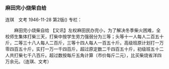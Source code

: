### 麻田完小烧柴自给
连琪　文考
1946-11-28
第2版()
专栏：

　　麻田完小烧柴自给
    【又讯】左权麻田民办完小，为了解决冬季柴火困难，全校师生集体打柴三天，打柴中按学生劳力强弱分为三等；头等十一人每人二百五十斤，二等三十八人每人二百斤，三等十四人每人一百五十斤。高级班原计划打一万零四百五十斤，实打一万一千四百斤，超过原定数二千四百五十斤，初级班五十二人共打柴七千八百斤。超过数按每斤五角计算（市价每斤二元），比买柴烧省洋四万余元。（连琪、文考）
